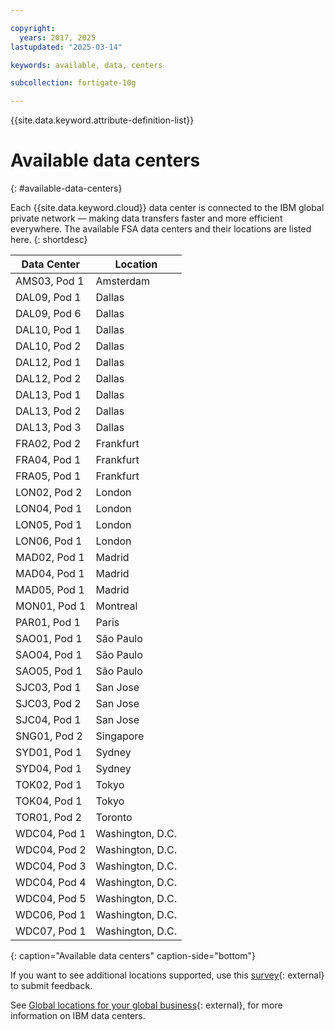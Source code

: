 ```yaml
---

copyright:
  years: 2017, 2025
lastupdated: "2025-03-14"

keywords: available, data, centers

subcollection: fortigate-10g

---
```


{{site.data.keyword.attribute-definition-list}}

# Available data centers
{: #available-data-centers}

Each {{site.data.keyword.cloud}} data center is connected to the IBM global private network — making data transfers faster and more efficient everywhere. The available FSA data centers and their locations are listed here.
{: shortdesc}

| Data Center | Location |
| ----------- | -------- |
| AMS03, Pod 1 | Amsterdam |
| DAL09, Pod 1 | Dallas |
| DAL09, Pod 6 | Dallas |
| DAL10, Pod 1 | Dallas |
| DAL10, Pod 2 | Dallas |
| DAL12, Pod 1 | Dallas |
| DAL12, Pod 2 | Dallas |
| DAL13, Pod 1 | Dallas |
| DAL13, Pod 2 | Dallas |
| DAL13, Pod 3 | Dallas |
| FRA02, Pod 2 | Frankfurt |
| FRA04, Pod 1 | Frankfurt |
| FRA05, Pod 1 | Frankfurt |
| LON02, Pod 2 | London |
| LON04, Pod 1 | London |
| LON05, Pod 1 | London |
| LON06, Pod 1 | London |
| MAD02, Pod 1 | Madrid |
| MAD04, Pod 1 | Madrid |
| MAD05, Pod 1 | Madrid |
| MON01, Pod 1 | Montreal |
| PAR01, Pod 1 | Paris |
| SAO01, Pod 1 | São Paulo |
| SAO04, Pod 1 | São Paulo |
| SAO05, Pod 1 | São Paulo |
| SJC03, Pod 1 | San Jose |
| SJC03, Pod 2 | San Jose |
| SJC04, Pod 1 | San Jose |
| SNG01, Pod 2 | Singapore |
| SYD01, Pod 1 | Sydney |
| SYD04, Pod 1 | Sydney |
| TOK02, Pod 1 | Tokyo |
| TOK04, Pod 1 | Tokyo |
| TOR01, Pod 2 | Toronto |
| WDC04, Pod 1 | Washington, D.C. |
| WDC04, Pod 2 | Washington, D.C. |
| WDC04, Pod 3 | Washington, D.C. |
| WDC04, Pod 4 | Washington, D.C. |
| WDC04, Pod 5 | Washington, D.C. |
| WDC06, Pod 1 | Washington, D.C. |
| WDC07, Pod 1 | Washington, D.C. |
{: caption="Available data centers" caption-side="bottom"}

If you want to see additional locations supported, use this [survey](http://ibm.biz/firewalllocations){: external} to submit feedback.

See [Global locations for your global business](https://www.ibm.com/cloud/data-centers/){: external}, for more information on IBM data centers.
